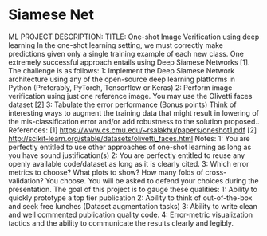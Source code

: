 # Siamese Net

ML PROJECT DESCRIPTION:
TITLE: One-shot Image Verification using deep learning In the one-shot learning setting, we must correctly make predictions given only a single training example of each new class. One extremely successful approach entails using Deep Siamese Networks [1]. The challenge is as follows: 1: Implement the Deep Siamese Network architecture using any of the open-source deep learning platforms in Python (Preferably, PyTorch, Tensorflow or Keras) 2: Perform image verification using just one reference image. You may use the Olivetti faces dataset [2] 3: Tabulate the error performance (Bonus points) Think of interesting ways to augment the training data that might result in lowering of the mis-classification error and/or add robustness to the solution proposed..
References: [1] https://www.cs.cmu.edu/~rsalakhu/papers/oneshot1.pdf [2] http://scikit-learn.org/stable/datasets/olivetti_faces.html
Notes: 1: You are perfectly entitled to use other approaches of one-shot learning as long as you have sound justification(s) 2: You are perfectly entitled to reuse any openly available code/dataset as long as it is clearly cited. 3: Which error metrics to choose? What plots to show? How many folds of cross-validation? You choose. You will be asked to defend your choices during the presentation. The goal of this project is to gauge these qualities: 1: Ability to quickly prototype a top tier publication 2: Ability to think of out-of-the-box and seek free lunches (Dataset augmentation tasks) 3: Ability to write clean and well commented publication quality code. 4: Error-metric visualization tactics and the ability to communicate the results clearly and legibly.
